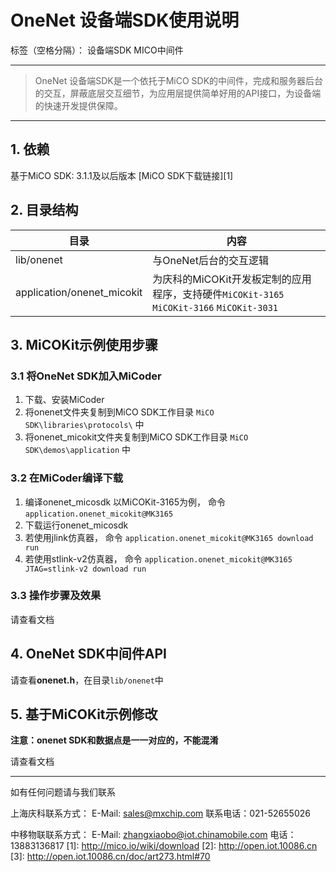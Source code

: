 # OneNet 设备端SDK使用说明

标签（空格分隔）： 设备端SDK MICO中间件

---

> OneNet 设备端SDK是一个依托于MiCO SDK的中间件，完成和服务器后台的交互，屏蔽底层交互细节，为应用层提供简单好用的API接口，为设备端的快速开发提供保障。

---

## 1. 依赖

基于MiCO SDK: 3.1.1及以后版本 [MiCO SDK下载链接][1]

## 2. 目录结构

目录 | 内容
--- | ---
lib/onenet | 与OneNet后台的交互逻辑 
application/onenet_micokit | 为庆科的MiCOKit开发板定制的应用程序，支持硬件`MiCOKit-3165` `MiCOKit-3166` `MiCOKit-3031`

## 3. MiCOKit示例使用步骤

### 3.1 将OneNet SDK加入MiCoder

 1. 下载、安装MiCoder
 2. 将onenet文件夹复制到MiCO SDK工作目录 `MiCO SDK\libraries\protocols\` 中
 3. 将onenet_micokit文件夹复制到MiCO SDK工作目录 `MiCO SDK\demos\application` 中

### 3.2 在MiCoder编译下载

 1. 编译onenet_micosdk 以MiCOKit-3165为例， 命令 `application.onenet_micokit@MK3165`
 2. 下载运行onenet_micosdk 
 3. 若使用jlink仿真器， 命令 `application.onenet_micokit@MK3165 download run`
 4. 若使用stlink-v2仿真器， 命令 `application.onenet_micokit@MK3165 JTAG=stlink-v2 download run`

### 3.3 操作步骤及效果

请查看文档

## 4. OneNet SDK中间件API
请查看**onenet.h**，在目录`lib/onenet`中

## 5. 基于MiCOKit示例修改

**注意：onenet SDK和数据点是一一对应的，不能混淆**

请查看文档


----------

如有任何问题请与我们联系

上海庆科联系方式：
E-Mail: sales@mxchip.com
联系电话：021-52655026

中移物联联系方式：
E-Mail: zhangxiaobo@iot.chinamobile.com
电话：13883136817
  [1]: http://mico.io/wiki/download
  [2]: http://open.iot.10086.cn
  [3]: http://open.iot.10086.cn/doc/art273.html#70